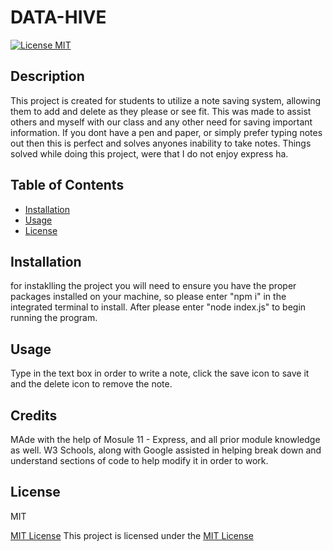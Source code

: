 # DATA-HIVE

  [![License MIT](https://img.shields.io/badge/License-MIT-brightgreen)](https://opensource.org/licenses/MIT)
  

## Description
   This project is created for students to utilize a note saving system, allowing them to add and delete as they please or see fit. This was made to assist others and myself with our class and any other need for saving important information. If you dont have a pen and paper, or simply prefer typing notes out then this is perfect and solves anyones inability to take notes. Things solved while doing this project, were that I do not enjoy express ha.
  
## Table of Contents
  - [Installation](#installation)
  - [Usage](#usage)
  - [License](#license)
   
   
## Installation
<a name="installation"></a>
  for instaklling the project you will need to ensure you have the proper packages installed on your machine, so please enter "npm i" in the integrated terminal to install. After please enter "node index.js" to begin running the program.


## Usage
<a name="usage"></a>
  Type in the text box in order to write a note, click the save icon to save it and the delete icon to remove the note. 


## Credits
  MAde with the help of Mosule 11 - Express, and all prior module knowledge as well. W3 Schools, along with Google assisted in helping break down and understand sections of code to help modify it in order to work. 


## License
<a name="license"></a>
  MIT
  
  [MIT License](https://opensource.org/licenses/MIT)
  This project is licensed under the [MIT License](https://opensource.org/licenses/MIT)
